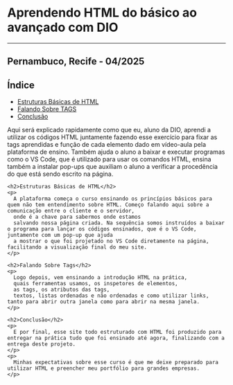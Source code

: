 <!DOCTYPE html>
<html>
  <head>
      </head>
  <body>
    <h1><b>Aprendendo HTML do básico ao avançado com DIO</b></h1>
    <hr />
    <h2>Pernambuco, Recife - 04/2025</h2>
    <h2>Índice</h2>
    <ul>
      <li><a href="#">Estruturas Básicas de HTML</a></li>
      <li><a href="#">Falando Sobre TAGS</a></li>
      <li><a href="#">Conclusão</a></li>
    </ul>
    <p>
      Aqui será explicado rapidamente como que eu, aluno da DIO, aprendi a utilizar os códigos HTML juntamente fazendo esse exercício para fixar as tags aprendidas e função de cada elemento dado em vídeo-aula pela plataforma de ensino.
      Também ajuda o aluno a baixar e executar programas como o VS Code, que é utilizado para
      usar os comandos HTML, ensina também a instalar pop-ups que auxiliam o aluno a verificar a procedência do que está sendo escrito na página.
    </p>

    <h2>Estruturas Básicas de HTML</h2>
    <p>
      A plataforma começa o curso ensinando os princípios básicos para quem não tem entendimento sobre HTML. Começo falando aqui sobre a comunicação entre o cliente e o servidor,
      onde é a chave para sabermos onde estamos
      salvando nossa página criada. Na sequência somos instruídos a baixar o programa para lançar os códigos ensinados, que é o VS Code, juntamente com um pop-up que ajuda
      a mostrar o que foi projetado no VS Code diretamente na página, facilitando a visualização final do meu site.
    </p>

    <h2>Falando Sobre Tags</h2>
    <p>
      Logo depois, vem ensinando a introdução HTML na prática,
      quais ferramentas usamos, os inspetores de elementos,
      as tags, os atributos das tags,
      textos, listas ordenadas e não ordenadas e como utilizar links, tanto para abrir outra janela como para abrir na mesma janela.
    </p>

    <h2>Conclusão</h2>
    <p>
      E por final, esse site todo estruturado com HTML foi produzido para entregar na prática tudo que foi ensinado até agora, finalizando com a entrega deste projeto.
    </p>
    <p>
      Minhas expectativas sobre esse curso é que me deixe preparado para utilizar HTML e preencher meu portfólio para grandes empresas.
    </p>
  </body>
</html>
